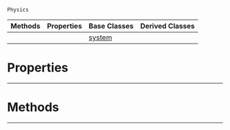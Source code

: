  `Physics`

|Methods|Properties|Base Classes|Derived Classes|
|---|---|---|---|
| | |[system](https://github.com/zeroengineteam/ZeroDocs/blob/master/code_reference/class_reference/system.markdown)| |


 #  Properties


---  
 #  Methods


---  
 

 
